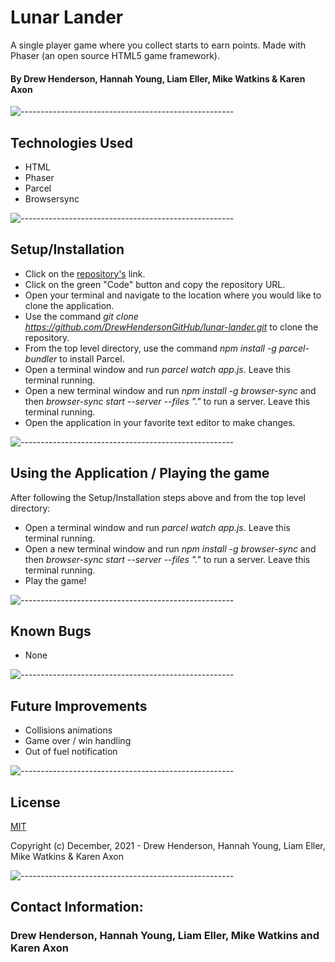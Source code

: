 # Lunar Lander
A single player game where you collect starts to earn points. Made with Phaser (an open source HTML5 game framework). 

#### By Drew Henderson, Hannah Young, Liam Eller, Mike Watkins & Karen Axon

![-----------------------------------------------------](https://raw.githubusercontent.com/andreasbm/readme/master/assets/lines/aqua.png)

## Technologies Used
* HTML
* Phaser
* Parcel
* Browsersync

![-----------------------------------------------------](https://raw.githubusercontent.com/andreasbm/readme/master/assets/lines/aqua.png)

## Setup/Installation 
* Click on the [repository's](https://github.com/DrewHendersonGitHub/lunar-lander.git) link.
* Click on the green "Code" button and copy the repository URL.
* Open your terminal and navigate to the location where you would like to clone the application.
* Use the command _git clone https://github.com/DrewHendersonGitHub/lunar-lander.git_ to clone the repository.
* From the top level directory, use the command _npm install -g parcel-bundler_ to install Parcel.	
* Open a terminal window and run _parcel watch app.js_.	Leave this terminal running.
* Open a new terminal window and run _npm install -g browser-sync_ and then _browser-sync start --server --files "."_ to run a server. Leave this terminal running.
* Open the application in your favorite text editor to make changes.

![-----------------------------------------------------](https://raw.githubusercontent.com/andreasbm/readme/master/assets/lines/aqua.png)

## Using the Application / Playing the game
After following the Setup/Installation steps above and from the top level directory: 
* Open a terminal window and run _parcel watch app.js_.	Leave this terminal running.
* Open a new terminal window and run _npm install -g browser-sync_ and then _browser-sync start --server --files "."_ to run a server. Leave this terminal running.
* Play the game!

![-----------------------------------------------------](https://raw.githubusercontent.com/andreasbm/readme/master/assets/lines/aqua.png)

## Known Bugs
* None
  
![-----------------------------------------------------](https://raw.githubusercontent.com/andreasbm/readme/master/assets/lines/aqua.png)

## Future Improvements
* Collisions animations
* Game over / win handling
* Out of fuel notification

![-----------------------------------------------------](https://raw.githubusercontent.com/andreasbm/readme/master/assets/lines/aqua.png)

## License

[MIT](https://choosealicense.com/licenses/mit/)

Copyright (c) December, 2021 - Drew Henderson, Hannah Young, Liam Eller, Mike Watkins & Karen Axon

![-----------------------------------------------------](https://raw.githubusercontent.com/andreasbm/readme/master/assets/lines/aqua.png)


## Contact Information:

<h3>Drew Henderson, Hannah Young, Liam Eller, Mike Watkins and Karen Axon</h3>

